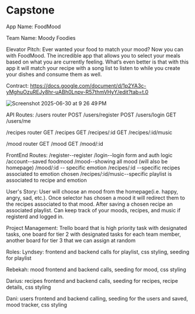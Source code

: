 # Capstone
App Name:
FoodMood

Team Name:
Moody Foodies

Elevator Pitch:
Ever wanted your food to match your mood? Now you can with FoodMood. The incredible app that allows you to select your meals based on what you are currently feeling. What’s even better is that with this app it will match your recipe with a song list to listen to while you create your dishes and consume them as well.

Contract:
https://docs.google.com/document/d/1p2YA3c-yMghuOzuREJy8hr-uABh0Lnpv-R57thmVHyY/edit?tab=t.0

![Screenshot 2025-06-30 at 9 26 49 PM](https://github.com/user-attachments/assets/1d23940a-7573-4784-b9e5-0d5db9582415)

API Routes:
/users router
POST /users/register
POST /users/login
GET /users/me

/recipes router
GET /recipes
GET /recipes/:id
GET /recipes/:id/music

/mood router
GET /mood
GET /mood/:id

FrontEnd Routes:
/register--register
/login--login form and auth logic
/account--saved foodmood
/mood--showing all mood (will also be homepage)
/mood/:id -- specific emotion
/recipes/:id --specific recipes associated to emotion chosen
/recipes/:id/music--specific playlist is associated to recipe and emotion

User's Story:
User will choose an mood from the homepage(i.e. happy, angry, sad, etc.). Once selector has chosen a mood it will redirect them to the recipes associated to that mood. After saving a chosen recipe an associated playlist. Can keep track of your moods, recipes, and music if registerd and logged in.

Project Management:
Trello board that is high priority task with designated tasks, one board for tier 2 with designated tasks for each team member, another board for tier 3 that we can assign at random 


Roles:
Lyndsey: frontend and backend calls for playlist, css styling, seeding for playlist

Rebekah: mood frontend and backend calls, seeding for mood, css styling

Darius: recipes frontend and backend calls, seeding for recipes, recipe details, css styling

Dani: users frontend and backend calling, seeding for the users and saved, mood tracker, css styling
